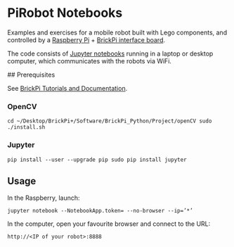 # PiRobot Notebooks

Examples and exercises for a mobile robot built with Lego components,
and controlled by a [Raspberry Pi](https://www.raspberrypi.org/) + [BrickPi interface board](https://www.dexterindustries.com/brickpi/).

The code consists of [Jupyter notebooks](http://jupyter.org/) 
running in a laptop or desktop computer, 
which communicates with the robots via WiFi.

## Prerequisites

See [BrickPi Tutorials and Documentation](https://www.dexterindustries.com/brickpi3-tutorials-documentation/).

### OpenCV

`cd ~/Desktop/BrickPi+/Software/BrickPi_Python/Project/openCV
sudo ./install.sh`

### Jupyter

`pip install --user --upgrade pip
sudo pip install jupyter`

## Usage

In the Raspberry, launch:

`jupyter notebook --NotebookApp.token= --no-browser --ip=’*’`

In the computer, open your favourite browser and connect to the URL:

`http://<IP of your robot>:8888`
